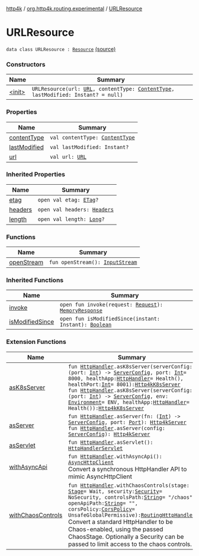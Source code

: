 [http4k](../../index.md) / [org.http4k.routing.experimental](../index.md) / [URLResource](./index.md)

# URLResource

`data class URLResource : `[`Resource`](../-resource/index.md) [(source)](https://github.com/http4k/http4k/blob/master/http4k-incubator/src/main/kotlin/org/http4k/routing/experimental/URLResource.kt#L8)

### Constructors

| Name | Summary |
|---|---|
| [&lt;init&gt;](-init-.md) | `URLResource(url: `[`URL`](http://docs.oracle.com/javase/6/docs/api/java/net/URL.html)`, contentType: `[`ContentType`](../../org.http4k.core/-content-type/index.md)`, lastModified: Instant? = null)` |

### Properties

| Name | Summary |
|---|---|
| [contentType](content-type.md) | `val contentType: `[`ContentType`](../../org.http4k.core/-content-type/index.md) |
| [lastModified](last-modified.md) | `val lastModified: Instant?` |
| [url](url.md) | `val url: `[`URL`](http://docs.oracle.com/javase/6/docs/api/java/net/URL.html) |

### Inherited Properties

| Name | Summary |
|---|---|
| [etag](../-resource/etag.md) | `open val etag: `[`ETag`](../../org.http4k.core.etag/-e-tag/index.md)`?` |
| [headers](../-resource/headers.md) | `open val headers: `[`Headers`](../../org.http4k.core/-headers.md) |
| [length](../-resource/length.md) | `open val length: `[`Long`](https://kotlinlang.org/api/latest/jvm/stdlib/kotlin/-long/index.html)`?` |

### Functions

| Name | Summary |
|---|---|
| [openStream](open-stream.md) | `fun openStream(): `[`InputStream`](http://docs.oracle.com/javase/6/docs/api/java/io/InputStream.html) |

### Inherited Functions

| Name | Summary |
|---|---|
| [invoke](../-resource/invoke.md) | `open fun invoke(request: `[`Request`](../../org.http4k.core/-request/index.md)`): `[`MemoryResponse`](../../org.http4k.core/-memory-response/index.md) |
| [isModifiedSince](../-resource/is-modified-since.md) | `open fun isModifiedSince(instant: Instant): `[`Boolean`](https://kotlinlang.org/api/latest/jvm/stdlib/kotlin/-boolean/index.html) |

### Extension Functions

| Name | Summary |
|---|---|
| [asK8sServer](../../org.http4k.cloudnative/kotlin.-function1/as-k8s-server.md) | `fun `[`HttpHandler`](../../org.http4k.core/-http-handler.md)`.asK8sServer(serverConfig: (port: `[`Int`](https://kotlinlang.org/api/latest/jvm/stdlib/kotlin/-int/index.html)`) -> `[`ServerConfig`](../../org.http4k.server/-server-config/index.md)`, port: `[`Int`](https://kotlinlang.org/api/latest/jvm/stdlib/kotlin/-int/index.html)` = 8000, healthApp: `[`HttpHandler`](../../org.http4k.core/-http-handler.md)` = Health(), healthPort: `[`Int`](https://kotlinlang.org/api/latest/jvm/stdlib/kotlin/-int/index.html)` = 8001): `[`Http4kK8sServer`](../../org.http4k.cloudnative/-http4k-k8s-server/index.md)<br>`fun `[`HttpHandler`](../../org.http4k.core/-http-handler.md)`.asK8sServer(serverConfig: (port: `[`Int`](https://kotlinlang.org/api/latest/jvm/stdlib/kotlin/-int/index.html)`) -> `[`ServerConfig`](../../org.http4k.server/-server-config/index.md)`, env: `[`Environment`](../../org.http4k.cloudnative.env/-environment/index.md)` = ENV, healthApp: `[`HttpHandler`](../../org.http4k.core/-http-handler.md)` = Health()): `[`Http4kK8sServer`](../../org.http4k.cloudnative/-http4k-k8s-server/index.md) |
| [asServer](../../org.http4k.server/kotlin.-function1/as-server.md) | `fun `[`HttpHandler`](../../org.http4k.core/-http-handler.md)`.asServer(fn: (`[`Int`](https://kotlinlang.org/api/latest/jvm/stdlib/kotlin/-int/index.html)`) -> `[`ServerConfig`](../../org.http4k.server/-server-config/index.md)`, port: `[`Port`](../../org.http4k.cloudnative.env/-port/index.md)`): `[`Http4kServer`](../../org.http4k.server/-http4k-server/index.md)<br>`fun `[`HttpHandler`](../../org.http4k.core/-http-handler.md)`.asServer(config: `[`ServerConfig`](../../org.http4k.server/-server-config/index.md)`): `[`Http4kServer`](../../org.http4k.server/-http4k-server/index.md) |
| [asServlet](../../org.http4k.servlet/kotlin.-function1/as-servlet.md) | `fun `[`HttpHandler`](../../org.http4k.core/-http-handler.md)`.asServlet(): `[`HttpHandlerServlet`](../../org.http4k.servlet/-http-handler-servlet/index.md) |
| [withAsyncApi](../../org.http4k.client/kotlin.-function1/with-async-api.md) | `fun `[`HttpHandler`](../../org.http4k.core/-http-handler.md)`.withAsyncApi(): `[`AsyncHttpClient`](../../org.http4k.client/-async-http-client/index.md)<br>Convert a synchronous HttpHandler API to mimic AsyncHttpClient |
| [withChaosControls](../../org.http4k.chaos/kotlin.-function1/with-chaos-controls.md) | `fun `[`HttpHandler`](../../org.http4k.core/-http-handler.md)`.withChaosControls(stage: `[`Stage`](../../org.http4k.chaos/-stage.md)` = Wait, security: `[`Security`](../../org.http4k.contract/-security/index.md)` = NoSecurity, controlsPath: `[`String`](https://kotlinlang.org/api/latest/jvm/stdlib/kotlin/-string/index.html)` = "/chaos", openApiPath: `[`String`](https://kotlinlang.org/api/latest/jvm/stdlib/kotlin/-string/index.html)` = "", corsPolicy: `[`CorsPolicy`](../../org.http4k.filter/-cors-policy/index.md)` = UnsafeGlobalPermissive): `[`RoutingHttpHandler`](../../org.http4k.routing/-routing-http-handler/index.md)<br>Convert a standard HttpHandler to be Chaos-enabled, using the passed ChaosStage. Optionally a Security can be passed to limit access to the chaos controls. |
